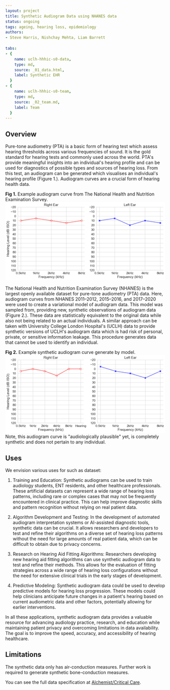 ```yaml
---
layout: project
title: Synthetic Audiogram Data using NHANES data
status: ongoing
tags: ageing, hearing loss, epidemiology
authors:
- Steve Harris, Nishchay Mehta, Liam Barrett 

tabs:
- {
    name: uclh-hhhic-s0-data,
    type: md,
    source: _01_data.html,
    label: Synthetic EHR
  }
- {
    name: uclh-hhhic-s0-team,
    type: md,
    source: _02_team.md,
    label: Team
  }
---
```


## Overview
Pure-tone audiometry (PTA) is a basic form of hearing test which assess hearing thresholds across various frequencies of sound. It is the gold standard for hearing tests and commonly used across the world. PTA's provide meaningful insights into an individual's hearing profile and can be used for diagnostics of possible types and sources of hearing loss. From this test, an audiogram can be generated which visualises an individual's hearing profile (Figure 1.). Audiogram curves are a crucial form of hearing health data.

**Fig 1.** Example audiogram curve from The National Health and Nutrition Examination Survey.
![**Fig 1.** Example audiogram curve from The National Health and Nutrition Examination Survey](./assets/fig1.png)

The National Health and Nutrition Examination Survey (NHANES) is the largest openly available dataset for pure-tone audiometry (PTA) data. Here, audiogram curves from NHANES 2011–2012, 2015–2016, and 2017–2020 were used to create a variational model of audiogram data. This model was sampled from, providing new, synthetic observations of audiogram data (Figure 2.). These data are statistically equivalent to the original data while also not being related to an actual individuals. A similar approach can be taken with University College London Hospital's (UCLH) data to provide synthetic versions of UCLH's audiogram data which is had risk of personal, private, or sensitive information leakage. This procedure generates data that cannot be used to identify an individual.

**Fig 2.** Example synthetic audiogram curve generate by model.
![**Fig 2.** Example synthetic audiogram curve generate by model](./assets/fig2.png)
Note, this audiogram curve is "audiologically plausible" yet, is completely synthetic and does not pertain to any individual.

## Uses
We envision various uses for such as dataset:

1. Training and Education:
   Synthetic audiograms can be used to train audiology students, ENT residents, and other healthcare professionals. These artificial datasets can represent a wide range of hearing loss patterns, including rare or complex cases that may not be frequently encountered in clinical practice. This can help improve diagnostic skills and pattern recognition without relying on real patient data.

2. Algorithm Development and Testing:
   In the development of automated audiogram interpretation systems or AI-assisted diagnostic tools, synthetic data can be crucial. It allows researchers and developers to test and refine their algorithms on a diverse set of hearing loss patterns without the need for large amounts of real patient data, which can be difficult to obtain due to privacy concerns.

3. Research on Hearing Aid Fitting Algorithms:
   Researchers developing new hearing aid fitting algorithms can use synthetic audiogram data to test and refine their methods. This allows for the evaluation of fitting strategies across a wide range of hearing loss configurations without the need for extensive clinical trials in the early stages of development.

4. Predictive Modeling:
   Synthetic audiogram data could be used to develop predictive models for hearing loss progression. These models could help clinicians anticipate future changes in a patient's hearing based on current audiometric data and other factors, potentially allowing for earlier interventions.

In all these applications, synthetic audiogram data provides a valuable resource for advancing audiology practice, research, and education while maintaining patient privacy and overcoming limitations in data availability. The goal is to improve the speed, accuracy, and accessibility of hearing healthcare.

## Limitations
The synthetic data only has air-conduction measures. Further work is required to generate synthetic bone-conduction measures.

You can see the full data specification at [Alchemist/Critical Care](https://uclh-criu.github.io/hic-alchemist-docs/).